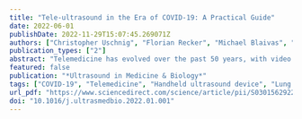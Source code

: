 ```yaml
---
title: "Tele-ultrasound in the Era of COVID-19: A Practical Guide"
date: 2022-06-01
publishDate: 2022-11-29T15:07:45.269071Z
authors: ["Christopher Uschnig", "Florian Recker", "Michael Blaivas", "Yi Dong", "Christoph F. Dietrich"]
publication_types: ["2"]
abstract: "Telemedicine has evolved over the past 50 years, with video consultations and telehealth (TH) mobile apps that are now widely used to support care in the management of chronic conditions, but are infrequently used in acute conditions such as emergencies. In the wake of the COVID-19 pandemic, demand is growing for video consultations as they minimize health provider–patient interactions and thereby the risk of infection. Advanced applications such as tele-ultrasound (TUS) have not yet gained a foothold despite their achieving technical maturity and the availability of software from numerous companies for TUS for their respective portable ultrasound devices. However, ultrasound is indispensable for triage in emergencies and also offers distinct advantages in the diagnosis of COVID-19 pneumonia for certain patient populations such as pregnant women, children and immobilized patients. Additionally, recent work suggests lung ultrasound can accurately risk stratify patients for likely infection when immediate polymerase chain reaction (PCR) testing is not available and has prognostic utility for positive patients with respect to the need for admission and intensive care unit (ICU) treatment. Though currently underutilized, a wider implementation of TUS in TH applications and processes may be an important stepping-stone for telemedicine. The addition of ultrasound to TH may allow it to cross the barrier from being an application used mainly for primary care and chronic conditions to an indispensable tool used in emergency care, disaster situations, remote areas and low-income countries where it is difficult to obtain high-quality diagnostic imaging. The objective of this review was to provide an overview of the current state of telemedicine, insights into current and future use scenarios, its practical application as well as current TUS uses and their potential value with an overview of currently available portable and handheld ultrasound devices. In the wake of the COVID-19 pandemic we point out an unmet need and use case of TUS as a supportive tool for health care providers and organizations in the management of affected patients."
featured: false
publication: "*Ultrasound in Medicine & Biology*"
tags: ["COVID-19", "Telemedicine", "Handheld ultrasound device", "Lung ultrasound", "Tele-ultrasound"]
url_pdf: "https://www.sciencedirect.com/science/article/pii/S0301562922000047"
doi: "10.1016/j.ultrasmedbio.2022.01.001"
---
```


